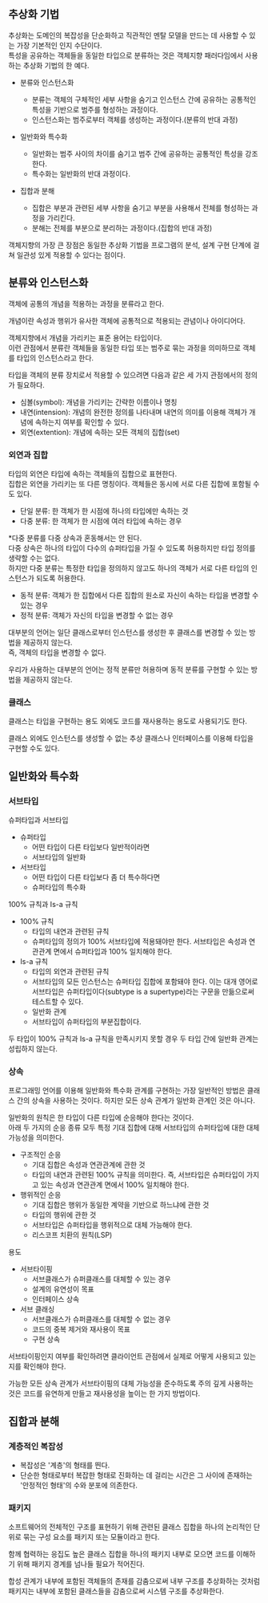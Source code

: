 ## 추상화 기법

추상화는 도메인의 복잡성을 단순화하고 직관적인 멘탈 모델을 만드는 데 사용할 수 있는 가장 기본적인 인지 수단이다.</br>
특성을 공유하는 객체들을 동일한 타입으로 분류하는 것은 객체지향 패러다임에서 사용하는 추상화 기법의 한 예다.

- 분류와 인스턴스화
    - 분류는 객체의 구체적인 세부 사항을 숨기고 인스턴스 간에 공유하는 공통적인 특성을 기반으로 범주를 형성하는 과정이다.
    - 인스턴스화는 범주로부터 객체를 생성하는 과정이다.(분류의 반대 과정)

- 일반화와 특수화
    - 일반화는 범주 사이의 차이를 숨기고 범주 간에 공유하는 공통적인 특성을 강조한다.
    - 특수화는 일반화의 반대 과정이다.

- 집합과 분해
    - 집합은 부분과 관련된 세부 사항을 숨기고 부분을 사용해서 전체를 형성하는 과정을 가리킨다.
    - 분해는 전체를 부분으로 분리하는 과정이다.(집합의 반대 과정)

객체지향의 가장 큰 장점은 동일한 추상화 기법을 프로그램의 분석, 설계 구현 단계에 걸쳐 일관성 있게 적용할 수 있다는 점이다.

## 분류와 인스턴스화

객체에 공통의 개념을 적용하는 과정을 분류라고 한다.

개념이란 속성과 행위가 유사한 객체에 공통적으로 적용되는 관념이나 아이디어다.

객체지향에서 개념을 가리키는 표준 용어는 타입이다.</br>
이런 관점에서 분류란 객체들을 동일한 타입 또는 범주로 묶는 과정을 의미하므로 객체를 타입의 인스턴스라고 한다.

타입을 객체의 분류 장치로서 적용할 수 있으려면 다음과 같은 세 가지 관점에서의 정의가 필요하다.

- 심볼(symbol): 개념을 가리키는 간략한 이름이나 명칭
- 내연(intension): 개념의 완전한 정의를 나타내며 내연의 의미를 이용해 객체가 개념에 속하는지 여부를 확인할 수 있다.
- 외연(extention): 개념에 속하는 모든 객체의 집합(set)

### 외연과 집합

타입의 외연은 타입에 속하는 객체들의 집합으로 표현한다.</br>
집합은 외연을 가리키는 또 다른 명칭이다. 객체들은 동시에 서로 다른 집합에 포함될 수도 있다.

- 단일 분류: 한 객체가 한 시점에 하나의 타입에만 속하는 것
- 다중 분류: 한 객체가 한 시점에 여러 타입에 속하는 경우

*다중 분류를 다중 상속과 혼동해서는 안 된다.</br>
다중 상속은 하나의 타입이 다수의 슈퍼타입을 가질 수 있도록 허용하지만 타입 정의를 생략할 수는 없다.</br>
하지만 다중 분류는 특정한 타입을 정의하지 않고도 하나의 객체가 서로 다른 타입의 인스턴스가 되도록 허용한다.

- 동적 분류: 객체가 한 집합에서 다른 집합의 원소로 자신이 속하는 타입을 변경할 수 있는 경우
- 정적 분류: 객체가 자신의 타입을 변경할 수 없는 경우

대부분의 언어는 일단 클래스로부터 인스턴스를 생성한 후 클래스를 변경할 수 있는 방법을 제공하지 않는다.</br>
즉, 객체의 타입을 변경할 수 없다.

우리가 사용하는 대부분의 언어는 정적 분류만 허용하며 동적 분류를 구현할 수 있는 방법을 제공하지 않는다.

### 클래스

클래스는 타입을 구현하는 용도 외에도 코드를 재사용하는 용도로 사용되기도 한다.

클래스 외에도 인스턴스를 생성할 수 없는 추상 클래스나 인터페이스를 이용해 타입을 구현할 수도 있다.

## 일반화와 특수화

### 서브타입

슈퍼타입과 서브타입
- 슈퍼타입
    - 어떤 타입이 다른 타입보다 일반적이라면
    - 서브타입의 일반화
- 서브타입
    - 어떤 타입이 다른 타입보다 좀 더 특수하다면
    - 슈퍼타입의 특수화

100% 규칙과 Is-a 규칙
- 100% 규칙
    - 타입의 내연과 관련된 규칙
    - 슈퍼타입의 정의가 100% 서브타입에 적용돼야만 한다. 서브타입은 속성과 연관관계 면에서 슈퍼타입과 100% 일치해야 한다.
- Is-a 규칙
    - 타입의 외연과 관련된 규칙
    - 서브타입의 모든 인스턴스는 슈퍼타입 집합에 포함돼야 한다. 이는 대개 영어로 서브타입은 슈퍼타입이다(subtype is a supertype)라는 구문을 만듦으로써 테스트할 수 있다.
    - 일반화 관계
    - 서브타입이 슈퍼타입의 부분집합이다.

두 타입이 100% 규칙과 Is-a 규칙을 만족시키지 못할 경우 두 타입 간에 일반화 관계는 성립하지 않는다.

### 상속

프로그래밍 언어를 이용해 일반화와 특수화 관계를 구현하는 가장 일반적인 방법은 클래스 간의 상속을 사용하는 것이다. 하지만 모든 상속 관계가 일반화 관계인 것은 아니다.

일반화의 원칙은 한 타입이 다른 타입에 순응해야 한다는 것이다.<br>
아래 두 가지의 순응 종류 모두 특정 기대 집합에 대해 서브타입의 슈퍼타입에 대한 대체 가능성을 의미한다.
- 구조적인 순응
    - 기대 집합은 속성과 연관관계에 관한 것
    - 타입의 내연과 관련된 100% 규칙을 의미한다. 즉, 서브타입은 슈퍼타입이 가지고 있는 속성과 연관관계 면에서 100% 일치해야 한다.
- 행위적인 순응
    - 기대 집합은 행위가 동일한 계약을 기반으로 하느냐에 관한 것
    - 타입의 행위에 관한 것
    - 서브타입은 슈퍼타입을 행위적으로 대체 가능해야 한다.
    - 리스코프 치환의 원칙(LSP)

용도
- 서브타이핑
    - 서브클래스가 슈퍼클래스를 대체할 수 있는 경우
    - 설계의 유연성이 목표
    - 인터페이스 상속
- 서브 클래싱
    - 서브클래스가 슈퍼클래스를 대체할 수 없는 경우
    - 코드의 중복 제거와 재사용이 목표
    - 구현 상속

서브타이핑인지 여부를 확인하려면 클라이언트 관점에서 실제로 어떻게 사용되고 있는지를 확인해야 한다.

가능한 모든 상속 관계가 서브타이핑의 대체 가능성을 준수하도록 주의 깊게 사용하는 것은 코드를 유연하게 만들고 재사용성을 높이는 한 가지 방법이다.

## 집합과 분해

### 계층적인 복잡성
- 복잡성은 '계층'의 형태를 띈다.
- 단순한 형태로부터 복잡한 형태로 진화하는 데 걸리는 시간은 그 사이에 존재하는 '안정적인 형태'의 수와 분포에 의존한다.

### 패키지

소프트웨어의 전체적인 구조를 표현하기 위해 관련된 클래스 집합을 하나의 논리적인 단위로 묶는 구성 요소를 패키지 또는 모듈이라고 한다.

함께 협력하는 응집도 높은 클래스 집합을 하나의 패키지 내부로 모으면 코드를 이해하기 위해 패키지 경계를 넘나들 필요가 적어진다.

합성 관계가 내부에 포함된 객체들의 존재를 감춤으로써 내부 구조를 추상화하는 것처럼 패키지는 내부에 포함된 클래스들을 감춤으로써 시스템 구조를 추상화한다.
